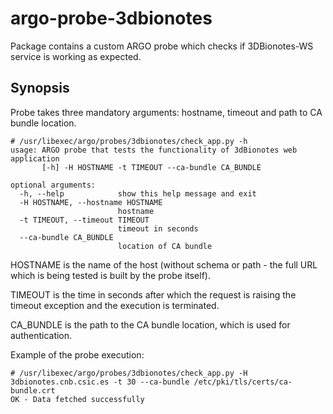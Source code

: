 # argo-probe-3dbionotes

Package contains a custom ARGO probe which checks if 3DBionotes-WS service is working as expected.

## Synopsis

Probe takes three mandatory arguments: hostname, timeout and path to CA bundle location. 

```
# /usr/libexec/argo/probes/3dbionotes/check_app.py -h
usage: ARGO probe that tests the functionality of 3dBionotes web application
       [-h] -H HOSTNAME -t TIMEOUT --ca-bundle CA_BUNDLE

optional arguments:
  -h, --help            show this help message and exit
  -H HOSTNAME, --hostname HOSTNAME
                        hostname
  -t TIMEOUT, --timeout TIMEOUT
                        timeout in seconds
  --ca-bundle CA_BUNDLE
                        location of CA bundle
```

HOSTNAME is the name of the host (without schema or path - the full URL which is being tested is built by the probe itself).

TIMEOUT is the time in seconds after which the request is raising the timeout exception and the execution is terminated.

CA_BUNDLE is the path to the CA bundle location, which is used for authentication.

Example of the probe execution:

```
# /usr/libexec/argo/probes/3dbionotes/check_app.py -H 3dbionotes.cnb.csic.es -t 30 --ca-bundle /etc/pki/tls/certs/ca-bundle.crt
OK - Data fetched successfully
```
